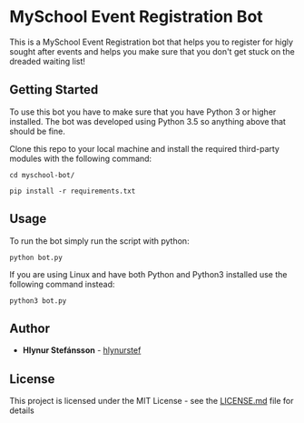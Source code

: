 # MySchool Event Registration Bot

This is a MySchool Event Registration bot that helps you to register for higly sought after events and helps you make sure that you don't get stuck on the dreaded waiting list!

## Getting Started

To use this bot you have to make sure that you have Python 3 or higher installed. The bot was developed using Python 3.5 so anything above that should be fine.

Clone this repo to your local machine and install the required third-party modules with the following command:

```
cd myschool-bot/

pip install -r requirements.txt
```

## Usage

To run the bot simply run the script with python:
```
python bot.py
```

If you are using Linux and have both Python and Python3 installed use the following command instead:
```
python3 bot.py
```

## Author

* **Hlynur Stefánsson** - [hlynurstef](https://github.com/hlynurstef)

## License

This project is licensed under the MIT License - see the [LICENSE.md](LICENSE.md) file for details